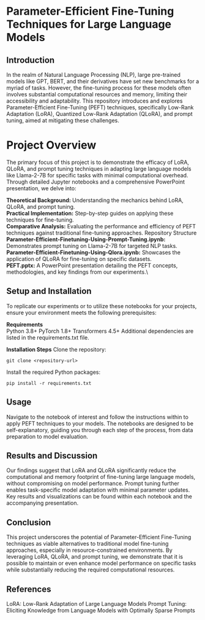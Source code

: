 # Parameter-Efficient Fine-Tuning Techniques for Large Language Models
## Introduction
In the realm of Natural Language Processing (NLP), large pre-trained models like GPT, BERT, and their derivatives have set new benchmarks for a myriad of tasks. However, the fine-tuning process for these models often involves substantial computational resources and memory, limiting their accessibility and adaptability. This repository introduces and explores Parameter-Efficient Fine-Tuning (PEFT) techniques, specifically Low-Rank Adaptation (LoRA), Quantized Low-Rank Adaptation (QLoRA), and prompt tuning, aimed at mitigating these challenges.

# Project Overview
The primary focus of this project is to demonstrate the efficacy of LoRA, QLoRA, and prompt tuning techniques in adapting large language models like Llama-2-7B for specific tasks with minimal computational overhead. Through detailed Jupyter notebooks and a comprehensive PowerPoint presentation, we delve into:

**Theoretical Background:** Understanding the mechanics behind LoRA, QLoRA, and prompt tuning.\
**Practical Implementation:** Step-by-step guides on applying these techniques for fine-tuning.\
**Comparative Analysis:** Evaluating the performance and efficiency of PEFT techniques against traditional fine-tuning approaches.
Repository Structure\
**Parameter-Efficient-Finetuning-Using-Prompt-Tuning.ipynb:** Demonstrates prompt tuning on Llama-2-7B for targeted NLP tasks.\
**Parameter-Efficient-Finetuning-Using-Qlora.ipynb:** Showcases the application of QLoRA for fine-tuning on specific datasets.\
**PEFT.pptx:** A PowerPoint presentation detailing the PEFT concepts, methodologies, and key findings from our experiments.\

## Setup and Installation
To replicate our experiments or to utilize these notebooks for your projects, ensure your environment meets the following prerequisites:

**Requirements**\
Python 3.8+
PyTorch 1.8+
Transformers 4.5+
Additional dependencies are listed in the requirements.txt file.

**Installation Steps**
Clone the repository:
```
git clone <repository-url>
```
Install the required Python packages:
```
pip install -r requirements.txt
```
## Usage
Navigate to the notebook of interest and follow the instructions within to apply PEFT techniques to your models. The notebooks are designed to be self-explanatory, guiding you through each step of the process, from data preparation to model evaluation.

## Results and Discussion
Our findings suggest that LoRA and QLoRA significantly reduce the computational and memory footprint of fine-tuning large language models, without compromising on model performance. Prompt tuning further enables task-specific model adaptation with minimal parameter updates. Key results and visualizations can be found within each notebook and the accompanying presentation.

## Conclusion
This project underscores the potential of Parameter-Efficient Fine-Tuning techniques as viable alternatives to traditional model fine-tuning approaches, especially in resource-constrained environments. By leveraging LoRA, QLoRA, and prompt tuning, we demonstrate that it is possible to maintain or even enhance model performance on specific tasks while substantially reducing the required computational resources.

## References
LoRA: Low-Rank Adaptation of Large Language Models
Prompt Tuning: Eliciting Knowledge from Language Models with Optimally Sparse Prompts
